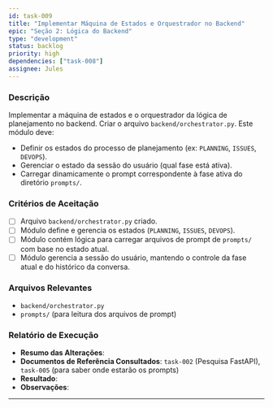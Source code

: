 ```yaml
---
id: task-009
title: "Implementar Máquina de Estados e Orquestrador no Backend"
epic: "Seção 2: Lógica do Backend"
type: "development"
status: backlog
priority: high
dependencies: ["task-008"]
assignee: Jules
---
```


### Descrição

Implementar a máquina de estados e o orquestrador da lógica de planejamento no backend. Criar o arquivo `backend/orchestrator.py`. Este módulo deve:
- Definir os estados do processo de planejamento (ex: `PLANNING`, `ISSUES`, `DEVOPS`).
- Gerenciar o estado da sessão do usuário (qual fase está ativa).
- Carregar dinamicamente o prompt correspondente à fase ativa do diretório `prompts/`.

### Critérios de Aceitação

- [ ] Arquivo `backend/orchestrator.py` criado.
- [ ] Módulo define e gerencia os estados (`PLANNING`, `ISSUES`, `DEVOPS`).
- [ ] Módulo contém lógica para carregar arquivos de prompt de `prompts/` com base no estado atual.
- [ ] Módulo gerencia a sessão do usuário, mantendo o controle da fase atual e do histórico da conversa.

### Arquivos Relevantes

* `backend/orchestrator.py`
* `prompts/` (para leitura dos arquivos de prompt)

### Relatório de Execução

* **Resumo das Alterações**:
* **Documentos de Referência Consultados**: `task-002` (Pesquisa FastAPI), `task-005` (para saber onde estarão os prompts)
* **Resultado**:
* **Observações**:
---
